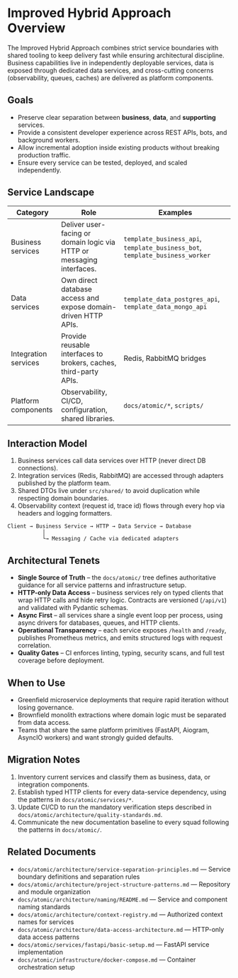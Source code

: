 # Improved Hybrid Approach Overview

The Improved Hybrid Approach combines strict service boundaries with shared tooling to keep delivery fast while ensuring architectural discipline. Business capabilities live in independently deployable services, data is exposed through dedicated data services, and cross-cutting concerns (observability, queues, caches) are delivered as platform components.

## Goals

- Preserve clear separation between **business**, **data**, and **supporting** services.
- Provide a consistent developer experience across REST APIs, bots, and background workers.
- Allow incremental adoption inside existing products without breaking production traffic.
- Ensure every service can be tested, deployed, and scaled independently.

## Service Landscape

| Category | Role | Examples |
|----------|------|----------|
| Business services | Deliver user-facing or domain logic via HTTP or messaging interfaces. | `template_business_api`, `template_business_bot`, `template_business_worker` |
| Data services | Own direct database access and expose domain-driven HTTP APIs. | `template_data_postgres_api`, `template_data_mongo_api` |
| Integration services | Provide reusable interfaces to brokers, caches, third-party APIs. | Redis, RabbitMQ bridges |
| Platform components | Observability, CI/CD, configuration, shared libraries. | `docs/atomic/*`, `scripts/` |

## Interaction Model

1. Business services call data services over HTTP (never direct DB connections).
2. Integration services (Redis, RabbitMQ) are accessed through adapters published by the platform team.
3. Shared DTOs live under `src/shared/` to avoid duplication while respecting domain boundaries.
4. Observability context (request id, trace id) flows through every hop via headers and logging formatters.

```
Client → Business Service → HTTP → Data Service → Database
           │
           └→ Messaging / Cache via dedicated adapters
```

## Architectural Tenets

- **Single Source of Truth** – the `docs/atomic/` tree defines authoritative guidance for all service patterns and infrastructure setup.
- **HTTP-only Data Access** – business services rely on typed clients that wrap HTTP calls and hide retry logic. Contracts are versioned (`/api/v1`) and validated with Pydantic schemas.
- **Async First** – all services share a single event loop per process, using async drivers for databases, queues, and HTTP clients.
- **Operational Transparency** – each service exposes `/health` and `/ready`, publishes Prometheus metrics, and emits structured logs with request correlation.
- **Quality Gates** – CI enforces linting, typing, security scans, and full test coverage before deployment.

## When to Use

- Greenfield microservice deployments that require rapid iteration without losing governance.
- Brownfield monolith extractions where domain logic must be separated from data access.
- Teams that share the same platform primitives (FastAPI, Aiogram, AsyncIO workers) and want strongly guided defaults.

## Migration Notes

1. Inventory current services and classify them as business, data, or integration components.
2. Establish typed HTTP clients for every data-service dependency, using the patterns in `docs/atomic/services/*`.
3. Update CI/CD to run the mandatory verification steps described in `docs/atomic/architecture/quality-standards.md`.
4. Communicate the new documentation baseline to every squad following the patterns in `docs/atomic/`.

## Related Documents

- `docs/atomic/architecture/service-separation-principles.md` — Service boundary definitions and separation rules
- `docs/atomic/architecture/project-structure-patterns.md` — Repository and module organization
- `docs/atomic/architecture/naming/README.md` — Service and component naming standards
- `docs/atomic/architecture/context-registry.md` — Authorized context names for services
- `docs/atomic/architecture/data-access-architecture.md` — HTTP-only data access patterns
- `docs/atomic/services/fastapi/basic-setup.md` — FastAPI service implementation
- `docs/atomic/infrastructure/docker-compose.md` — Container orchestration setup
